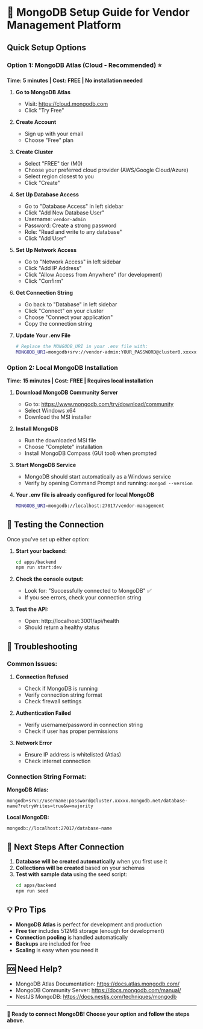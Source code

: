 # 🚀 MongoDB Setup Guide for Vendor Management Platform

## Quick Setup Options

### Option 1: MongoDB Atlas (Cloud - Recommended) ⭐
**Time: 5 minutes | Cost: FREE | No installation needed**

1. **Go to MongoDB Atlas**
   - Visit: https://cloud.mongodb.com
   - Click "Try Free"

2. **Create Account**
   - Sign up with your email
   - Choose "Free" plan

3. **Create Cluster**
   - Select "FREE" tier (M0)
   - Choose your preferred cloud provider (AWS/Google Cloud/Azure)
   - Select region closest to you
   - Click "Create"

4. **Set Up Database Access**
   - Go to "Database Access" in left sidebar
   - Click "Add New Database User"
   - Username: `vendor-admin`
   - Password: Create a strong password
   - Role: "Read and write to any database"
   - Click "Add User"

5. **Set Up Network Access**
   - Go to "Network Access" in left sidebar
   - Click "Add IP Address"
   - Click "Allow Access from Anywhere" (for development)
   - Click "Confirm"

6. **Get Connection String**
   - Go back to "Database" in left sidebar
   - Click "Connect" on your cluster
   - Choose "Connect your application"
   - Copy the connection string

7. **Update Your .env File**
   ```bash
   # Replace the MONGODB_URI in your .env file with:
   MONGODB_URI=mongodb+srv://vendor-admin:YOUR_PASSWORD@cluster0.xxxxx.mongodb.net/vendor-management?retryWrites=true&w=majority
   ```

### Option 2: Local MongoDB Installation
**Time: 15 minutes | Cost: FREE | Requires local installation**

1. **Download MongoDB Community Server**
   - Go to: https://www.mongodb.com/try/download/community
   - Select Windows x64
   - Download the MSI installer

2. **Install MongoDB**
   - Run the downloaded MSI file
   - Choose "Complete" installation
   - Install MongoDB Compass (GUI tool) when prompted

3. **Start MongoDB Service**
   - MongoDB should start automatically as a Windows service
   - Verify by opening Command Prompt and running: `mongod --version`

4. **Your .env file is already configured for local MongoDB**
   ```bash
   MONGODB_URI=mongodb://localhost:27017/vendor-management
   ```

## 🔧 Testing the Connection

Once you've set up either option:

1. **Start your backend:**
   ```bash
   cd apps/backend
   npm run start:dev
   ```

2. **Check the console output:**
   - Look for: "Successfully connected to MongoDB" ✅
   - If you see errors, check your connection string

3. **Test the API:**
   - Open: http://localhost:3001/api/health
   - Should return a healthy status

## 🚨 Troubleshooting

### Common Issues:

1. **Connection Refused**
   - Check if MongoDB is running
   - Verify connection string format
   - Check firewall settings

2. **Authentication Failed**
   - Verify username/password in connection string
   - Check if user has proper permissions

3. **Network Error**
   - Ensure IP address is whitelisted (Atlas)
   - Check internet connection

### Connection String Format:

**MongoDB Atlas:**
```
mongodb+srv://username:password@cluster.xxxxx.mongodb.net/database-name?retryWrites=true&w=majority
```

**Local MongoDB:**
```
mongodb://localhost:27017/database-name
```

## 📱 Next Steps After Connection

1. **Database will be created automatically** when you first use it
2. **Collections will be created** based on your schemas
3. **Test with sample data** using the seed script:
   ```bash
   cd apps/backend
   npm run seed
   ```

## 💡 Pro Tips

- **MongoDB Atlas** is perfect for development and production
- **Free tier** includes 512MB storage (enough for development)
- **Connection pooling** is handled automatically
- **Backups** are included for free
- **Scaling** is easy when you need it

## 🆘 Need Help?

- MongoDB Atlas Documentation: https://docs.atlas.mongodb.com/
- MongoDB Community Server: https://docs.mongodb.com/manual/
- NestJS MongoDB: https://docs.nestjs.com/techniques/mongodb

---

**🎯 Ready to connect MongoDB! Choose your option and follow the steps above.**
